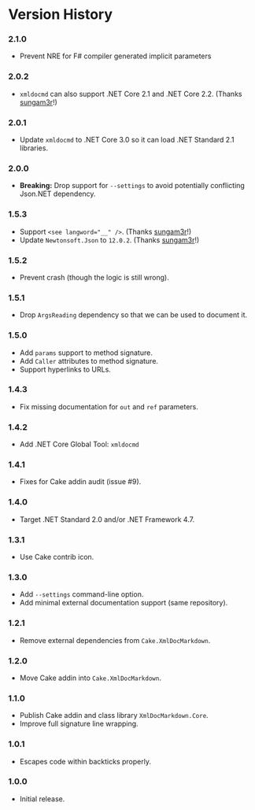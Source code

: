# Version History

### 2.1.0

* Prevent NRE for F# compiler generated implicit parameters

### 2.0.2

* `xmldocmd` can also support .NET Core 2.1 and .NET Core 2.2. (Thanks [sungam3r](https://github.com/sungam3r)!)

### 2.0.1

* Update `xmldocmd` to .NET Core 3.0 so it can load .NET Standard 2.1 libraries.

### 2.0.0

* **Breaking:** Drop support for `--settings` to avoid potentially conflicting Json.NET dependency.

### 1.5.3

* Support `<see langword="__" />`. (Thanks [sungam3r](https://github.com/sungam3r)!)
* Update `Newtonsoft.Json` to `12.0.2`. (Thanks [sungam3r](https://github.com/sungam3r)!)

### 1.5.2

* Prevent crash (though the logic is still wrong).

### 1.5.1

* Drop `ArgsReading` dependency so that we can be used to document it.

### 1.5.0

* Add `params` support to method signature.
* Add `Caller` attributes to method signature.
* Support hyperlinks to URLs.

### 1.4.3

* Fix missing documentation for `out` and `ref` parameters.

### 1.4.2

* Add .NET Core Global Tool: `xmldocmd`

### 1.4.1

* Fixes for Cake addin audit (issue #9).

### 1.4.0

* Target .NET Standard 2.0 and/or .NET Framework 4.7.

### 1.3.1

* Use Cake contrib icon.

### 1.3.0

* Add `--settings` command-line option.
* Add minimal external documentation support (same repository).

### 1.2.1

* Remove external dependencies from `Cake.XmlDocMarkdown`.

### 1.2.0

* Move Cake addin into `Cake.XmlDocMarkdown`.

### 1.1.0

* Publish Cake addin and class library `XmlDocMarkdown.Core`.
* Improve full signature line wrapping.

### 1.0.1

* Escapes code within backticks properly.

### 1.0.0

* Initial release.
